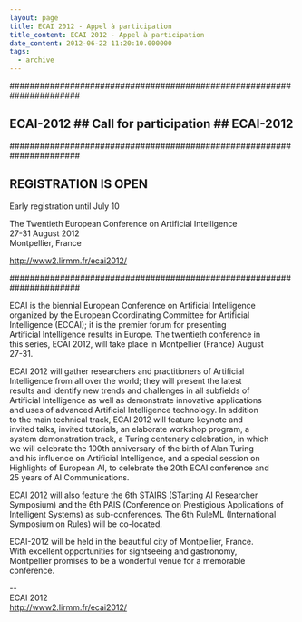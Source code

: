 ```yaml
---
layout: page
title: ECAI 2012 - Appel à participation
title_content: ECAI 2012 - Appel à participation
date_content: 2012-06-22 11:20:10.000000
tags:
  - archive
---
```

######################################################################  
## ECAI-2012 ## Call for participation ## ECAI-2012 ##  
######################################################################  
  
## REGISTRATION IS OPEN ##  
Early registration until July 10  
  
The Twentieth European Conference on Artificial Intelligence  
27-31 August 2012  
Montpellier, France  
  
<http://www2.lirmm.fr/ecai2012/>  
  
######################################################################  
  
ECAI is the biennial European Conference on Artificial Intelligence  
organized by the European Coordinating Committee for Artificial  
Intelligence (ECCAI); it is the premier forum for presenting  
Artificial Intelligence results in Europe. The twentieth conference in  
this series, ECAI 2012, will take place in Montpellier (France) August  
27-31.  
  
ECAI 2012 will gather researchers and practitioners of Artificial  
Intelligence from all over the world; they will present the latest  
results and identify new trends and challenges in all subfields of  
Artificial Intelligence as well as demonstrate innovative applications  
and uses of advanced Artificial Intelligence technology. In addition  
to the main technical track, ECAI 2012 will feature keynote and  
invited talks, invited tutorials, an elaborate workshop program, a  
system demonstration track, a Turing centenary celebration, in which  
we will celebrate the 100th anniversary of the birth of Alan Turing  
and his influence on Artificial Intelligence, and a special session on  
Highlights of European AI, to celebrate the 20th ECAI conference and  
25 years of AI Communications.  
  
ECAI 2012 will also feature the 6th STAIRS (STarting AI Researcher  
Symposium) and the 6th PAIS (Conference on Prestigious Applications of  
Intelligent Systems) as sub-conferences. The 6th RuleML (International  
Symposium on Rules) will be co-located.  
  
ECAI-2012 will be held in the beautiful city of Montpellier, France.  
With excellent opportunities for sightseeing and gastronomy,  
Montpellier promises to be a wonderful venue for a memorable  
conference.  
  
\--  
ECAI 2012  
<http://www2.lirmm.fr/ecai2012/>

